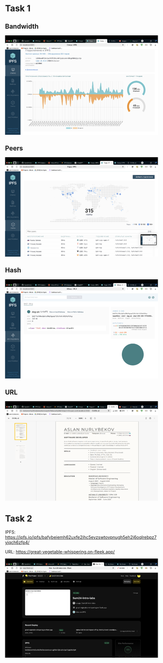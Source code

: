 # Task 1

## Bandwidth
![Bandwidth](/screens/status.png "Bandwidth")

## Peers
![Peers](/screens/peers.png "Peers")

## Hash
![File](/screens/hash.png "File")

## URL
![URL](/screens/openurl.png "URL")

# Task 2

IPFS: https://ipfs.io/ipfs/bafybeiemh62uxfe2ihc5evzswtovpnugh5eh2j6oqlrebpz7yjqch6zfp4/

URL: https://great-vegetable-whispering.on-fleek.app/

![Fleek](/screens/fleek.png "Fleek")

